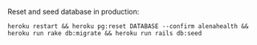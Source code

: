 Reset and seed database in production:

`heroku restart && heroku pg:reset DATABASE --confirm alenahealth && heroku run rake db:migrate && heroku run rails db:seed`
